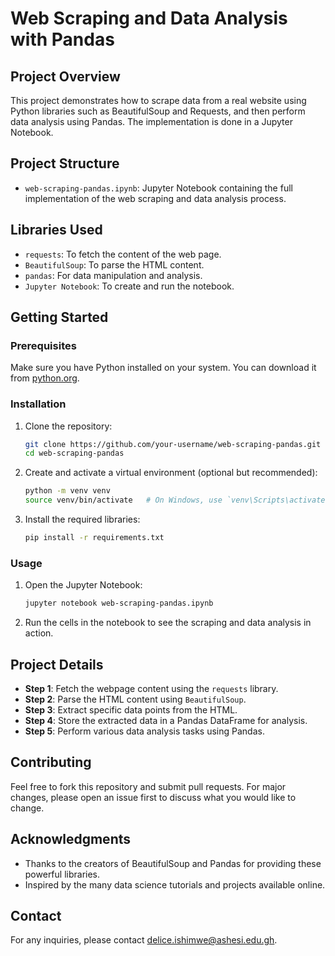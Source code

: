
# Web Scraping and Data Analysis with Pandas
  
## Project Overview
This project demonstrates how to scrape data from a real website using Python libraries such as BeautifulSoup and Requests, and then perform data analysis using Pandas. The implementation is done in a Jupyter Notebook.

## Project Structure
- `web-scraping-pandas.ipynb`: Jupyter Notebook containing the full implementation of the web scraping and data analysis process.

## Libraries Used
- `requests`: To fetch the content of the web page.
- `BeautifulSoup`: To parse the HTML content.
- `pandas`: For data manipulation and analysis.
- `Jupyter Notebook`: To create and run the notebook.

## Getting Started

### Prerequisites
Make sure you have Python installed on your system. You can download it from [python.org](https://www.python.org/downloads/).

### Installation
1. Clone the repository:
    ```bash
    git clone https://github.com/your-username/web-scraping-pandas.git
    cd web-scraping-pandas
    ```

2. Create and activate a virtual environment (optional but recommended):
    ```bash
    python -m venv venv
    source venv/bin/activate   # On Windows, use `venv\Scripts\activate`
    ```

3. Install the required libraries:
    ```bash
    pip install -r requirements.txt
    ```

### Usage
1. Open the Jupyter Notebook:
    ```bash
    jupyter notebook web-scraping-pandas.ipynb
    ```

2. Run the cells in the notebook to see the scraping and data analysis in action.

## Project Details
- **Step 1**: Fetch the webpage content using the `requests` library.
- **Step 2**: Parse the HTML content using `BeautifulSoup`.
- **Step 3**: Extract specific data points from the HTML.
- **Step 4**: Store the extracted data in a Pandas DataFrame for analysis.
- **Step 5**: Perform various data analysis tasks using Pandas.

## Contributing
Feel free to fork this repository and submit pull requests. For major changes, please open an issue first to discuss what you would like to change.

## Acknowledgments
- Thanks to the creators of BeautifulSoup and Pandas for providing these powerful libraries.
- Inspired by the many data science tutorials and projects available online.

## Contact
For any inquiries, please contact delice.ishimwe@ashesi.edu.gh.



